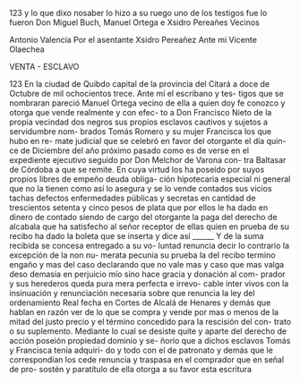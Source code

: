 123 y lo que dixo nosaber lo hizo a su ruego uno de los testigos
fue lo fueron Don Miguel Buch, Manuel Ortega e Xsidro Pereañes
Vecinos

Antonio Valencia
Por el asentante
Xsidro Pereañez
Ante mi Vicente Olaechea

VENTA - ESCLAVO

123 En la ciudad de Quibdo capital de la provincia del Citará a doce
de Octubre de mil ochocientos trece. Ante mí el escribano y tes-
tigos que se nombraran pareció Manuel Ortega vecino de ella
a quien doy fe conozco y otorga que vende realmente y con efec-
to a Don Francisco Nieto de la propia vecindad dos negros
sus propios esclavos cautivos y sujetos a servidumbre nom-
brados Tomás Romero y su mujer Francisca los que hubo en re-
mate judicial que se celebró en favor del otorgante el día quin-
ce de Diciembre del año próximo pasado como es de verse en
el expediente ejecutivo seguido por Don Melchor de Varona con-
tra Baltasar de Córdoba a que se remite. En cuya virtud los
ha poseído por suyos propios libres de empeño deuda obliga-
ción hipotecaria especial ni general que no la tienen como así
lo asegura y se lo vende contados sus vicios tachas defectos
enfermedades públicas y secretas en cantidad de trescientos
setenta y cinco pesos de plata que por ellos le ha dado en dinero
de contado siendo de cargo del otorgante la paga del derecho
de alcabala que ha satisfecho al señor receptor de ellas quien
en prueba de su recibo ha dado la boleta que se inserta y dice
así ______ Y de la suma recibida se concesa entregado a su vo-
luntad renuncia decir lo contrario la excepción de la non nu-
merata pecunia su prueba la del recibo termino engaño y mas
del caso declarando que no vale mas y caso que mas valga deso
demasia en perjuicio mío sino hace gracia y donación al com-
prador y sus herederos queda pura mera perfecta e irrevo-
cable inter vivos con la insinuación y renunciación necesaria
sobre que renuncia la ley del ordenamiento Real fecha en
Cortes de Alcalá de Henares y demás que hablan en razón
ver de lo que se compra y vende por mas o menos de la mitad del
justo precio y el término concedido para la rescisión del con-
trato o su suplemento. Mediante lo cual se desiste quite y
aparte del derecho de acción poseión propiedad dominio y se-
ñorío que a dichos esclavos Tomás y Francisca tenía adquiri-
do y todo con el de patronato y demás que le correspondían los
cede renuncia y traspasa en el comprador que en señal de pro-
sostén y paratítulo de ella otorga a su favor esta escritura